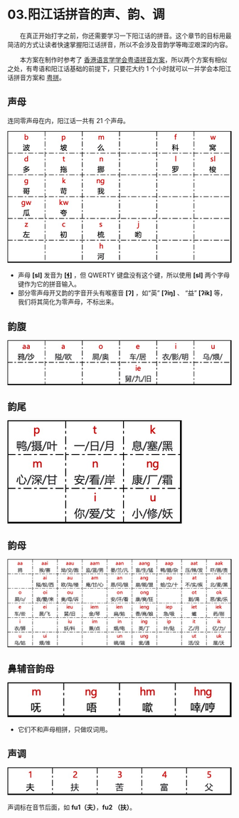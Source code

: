 # 03.阳江话拼音的声、韵、调

　　在真正开始打字之前，你还需要学习一下阳江话的拼音。这个章节的目标用最简洁的方式让读者快速掌握阳江话拼音，所以不会涉及音韵学等晦涩艰深的内容。

　　本方案在制作时参考了 [香港语言学学会粤语拼音方案](https://jyutping.org/jyutping/)，所以两个方案有相似之处，有粤语和阳江话基础的前提下，只要花大约 1 个小时就可以一并学会本阳江话拼音方案和 [粤拼](https://lshk.org/jyutping-scheme/)。

## 声母

连同零声母在内，阳江话一共有 21 个声母。

![声母](./images/001.jpg)

-  声母 **[sl]** 发音为 **[[ɬ](https://zh.wikipedia.org/wiki/清齒齦邊擦音)]** ，但 QWERTY 键盘没有这个键，所以使用 **[sl]** 两个字母键作为它的拼音输入。
-  部分零声母开又韵的字音开头有喉塞音 **[ʔ]** ，如“英” **[ʔiŋ]** 、 “益” **[ʔik]** 等，我们将其简化为零声母，不标出来。

## 韵腹

![韵腹](./images/002.jpg)

## 韵尾

![韵尾](./images/003.jpg)

## 韵母

![鼻辅音韵母](./images/004.jpg)



## 鼻辅音韵母

![鼻辅音韵母](./images/005.jpg)

- 它们不和声母相拼，只做叹词用。

## 声调

![声调](./images/006.jpg)

声调标在音节后面，如 **fu1（夫）**，**fu2 （扶）**。

